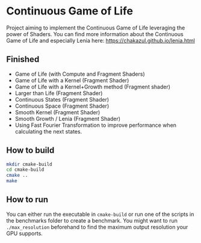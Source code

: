 # Continuous Game of Life
Project aiming to implement the Continuous Game of Life leveraging the power of Shaders.
You can find more information about the Continuous Game of Life and especially Lenia here: https://chakazul.github.io/lenia.html

## Finished
- Game of Life (with Compute and Fragment Shaders)
- Game of Life with a Kernel (Fragment Shader)
- Game of Life with a Kernel+Growth method (Fragment shader)
- Larger than Life (Fragment Shader)
- Continuous States (Fragment Shader)
- Continuous Space (Fragment Shader)
- Smooth Kernel (Fragment Shader)
- Smooth Growth / Lenia (Fragment Shader)
- Using Fast Fourier Transformation to improve performance when calculating the next states.

## How to build
```bash
mkdir cmake-build
cd cmake-build
cmake ..
make
```

## How to run
You can either run the executable in `cmake-build` or run one of the scripts in the benchmarks folder
to create a benchmark. 
You might want to run `./max_resolution` beforehand to find the maximum output resolution your GPU supports.